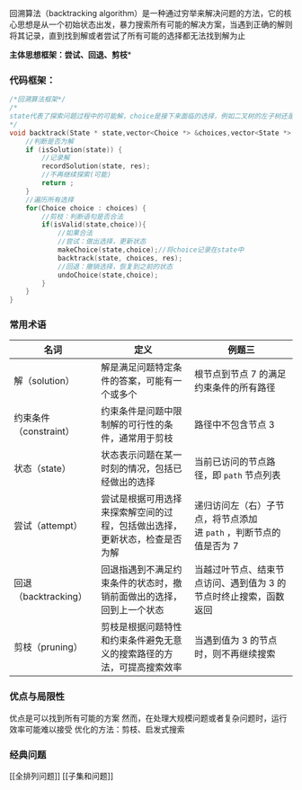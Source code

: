 
回溯算法（backtracking algorithm）是一种通过穷举来解决问题的方法，它的核心思想是从一个初始状态出发，暴力搜索所有可能的解决方案，当遇到正确的解则将其记录，直到找到解或者尝试了所有可能的选择都无法找到解为止

**主体思想框架：尝试、回退、剪枝***
### 代码框架：
```cpp
/*回溯算法框架*/
/*
state代表了探索问题过程中的可能解，choice是接下来面临的选择，例如二叉树的左子树还是右子树
*/
void backtrack(State * state,vector<Choice *> &choices,vector<State *> &res){
	//判断是否为解
	if (isSolution(state)) {
		//记录解
		recordSolution(state, res);
		//不再继续探索(可能)
		return ;
	}
	//遍历所有选择
	for(Choice choice : choices) {
		//剪枝：判断语句是否合法
		if(isValid(state,choice)){
			//如果合法
			//尝试：做出选择，更新状态
			makeChoice(state,choice);//将choice记录在state中
			backtrack(state, choices, res);
			//回退：撤销选择，恢复到之前的状态
			undoChoice(state,choice);
		}
	}
}
```

### 常用术语
| 名词               | 定义                                    | 例题三                                    |
| ---------------- | ------------------------------------- | -------------------------------------- |
| 解（solution）      | 解是满足问题特定条件的答案，可能有一个或多个                | 根节点到节点 7 的满足约束条件的所有路径                  |
| 约束条件（constraint） | 约束条件是问题中限制解的可行性的条件，通常用于剪枝             | 路径中不包含节点 3                             |
| 状态（state）        | 状态表示问题在某一时刻的情况，包括已经做出的选择              | 当前已访问的节点路径，即 `path` 节点列表               |
| 尝试（attempt）      | 尝试是根据可用选择来探索解空间的过程，包括做出选择，更新状态，检查是否为解 | 递归访问左（右）子节点，将节点添加进 `path` ，判断节点的值是否为 7 |
| 回退（backtracking） | 回退指遇到不满足约束条件的状态时，撤销前面做出的选择，回到上一个状态    | 当越过叶节点、结束节点访问、遇到值为 3 的节点时终止搜索，函数返回     |
| 剪枝（pruning）      | 剪枝是根据问题特性和约束条件避免无意义的搜索路径的方法，可提高搜索效率   | 当遇到值为 3 的节点时，则不再继续搜索                   |

### 优点与局限性
优点是可以找到所有可能的方案
然而，在处理大规模问题或者复杂问题时，运行效率可能难以接受
优化的方法：剪枝、启发式搜索

### 经典问题
[[全排列问题]]
[[子集和问题]]